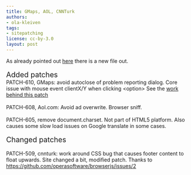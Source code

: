 ```yaml
---
title: GMaps, AOL, CNNTurk
authors:
- ola-kleiven
tags:
- sitepatching
license: cc-by-3.0
layout: post
---
```

As already pointed out <a href="http://my.opera.com/sitepatching/blog/2012/03/13/facebook-again-web-de?cid=85449822#comment85449822" target="_blank">here</a> there is a new file out.<br/><br/><span style="font-size: 140%">Added patches</span><br/>PATCH-610, GMaps: avoid autoclose of problem reporting dialog. Core issue with mouse event clientX/Y when clicking &lt;option&gt; See the <a href="http://my.opera.com/hallvors/blog/2012/03/20/debugging-maps-google-maps" target="_blank">work behind this patch</a><br/><br/>PATCH-608, Aol.com: Avoid ad overwrite. Browser sniff.<br/><br/>PATCH-605, remove document.charset. Not part of HTML5 platform. Also causes some slow load issues on Google translate in some cases.<br/><br/><span style="font-size: 140%">Changed patches</span><br/><br/>PATCH-509, cnnturk: work around CSS bug that causes footer content to float upwards. Site changed a bit, modified patch. Thanks to <a href="https://github.com/operasoftware/browserjs/issues/2" target="_blank">https://github.com/operasoftware/browserjs/issues/2</a>
